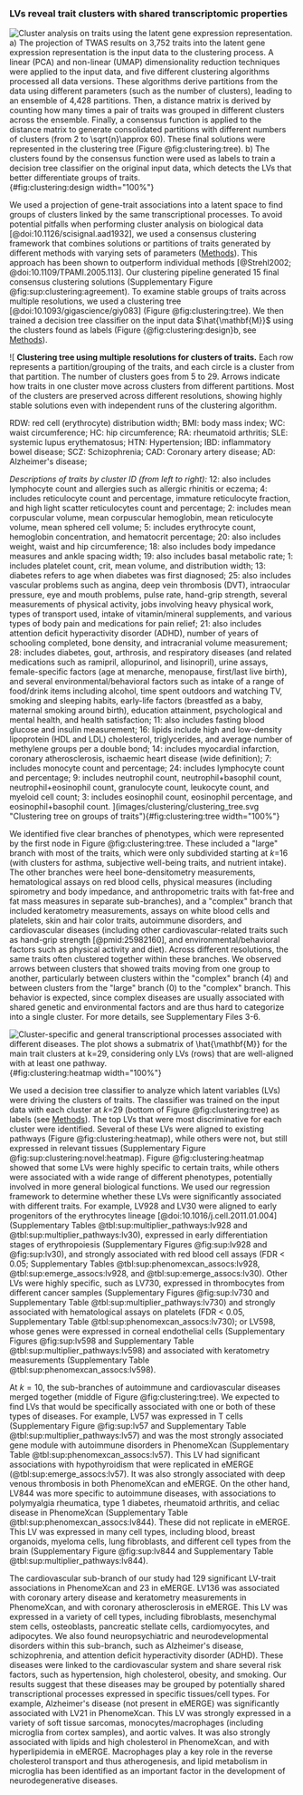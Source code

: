 ### LVs reveal trait clusters with shared transcriptomic properties

![
**Cluster analysis on traits using the latent gene expression representation.**
**a)** The projection of TWAS results on 3,752 traits into the latent gene expression representation is the input data to the clustering process.
A linear (PCA) and non-linear (UMAP) dimensionality reduction techniques were applied to the input data, and five different clustering algorithms processed all data versions.
These algorithms derive partitions from the data using different parameters (such as the number of clusters), leading to an ensemble of 4,428 partitions.
Then, a distance matrix is derived by counting how many times a pair of traits was grouped in different clusters across the ensemble.
Finally, a consensus function is applied to the distance matrix to generate consolidated partitions with different numbers of clusters (from 2 to $\sqrt{n}\approx$ 60).
These final solutions were represented in the clustering tree (Figure @fig:clustering:tree).
**b)** The clusters found by the consensus function were used as labels to train a decision tree classifier on the original input data, which detects the LVs that better differentiate groups of traits.
](images/clustering/clustering_design.svg "Cluster analysis on traits"){#fig:clustering:design width="100%"}


We used a projection of gene-trait associations into a latent space to find groups of clusters linked by the same transcriptional processes.
To avoid potential pitfalls when performing cluster analysis on biological data [@doi:10.1126/scisignal.aad1932], we used a consensus clustering framework that combines solutions or partitions of traits generated by different methods with varying sets of parameters ([Methods](#sec:methods:clustering)).
This approach has been shown to outperform individual methods [@Strehl2002; @doi:10.1109/TPAMI.2005.113].
Our clustering pipeline generated 15 final consensus clustering solutions (Supplementary Figure @fig:sup:clustering:agreement).
To examine stable groups of traits across multiple resolutions, we used a clustering tree [@doi:10.1093/gigascience/giy083] (Figure @fig:clustering:tree).
We then trained a decision tree classifier on the input data $\hat{\mathbf{M}}$ using the clusters found as labels (Figure {@fig:clustering:design}b, see [Methods](#sec:methods:clustering)).


![
**Clustering tree using multiple resolutions for clusters of traits.**
Each row represents a partition/grouping of the traits, and each circle is a cluster from that partition.
The number of clusters goes from 5 to 29.
Arrows indicate how traits in one cluster move across clusters from different partitions.
Most of the clusters are preserved across different resolutions, showing highly stable solutions even with independent runs of the clustering algorithm.
<!--  -->
RDW: red cell (erythrocyte) distribution width;
BMI: body mass index;
WC: waist circumference;
HC: hip circumference;
RA: rheumatoid arthritis;
SLE: systemic lupus erythematosus;
HTN: Hypertension;
IBD: inflammatory bowel disease;
SCZ: Schizophrenia;
CAD: Coronary artery disease;
AD: Alzheimer's disease;
<!--  -->
*Descriptions of traits by cluster ID (from left to right):*
12: also includes lymphocyte count and allergies such as allergic rhinitis or eczema;
4: includes reticulocyte count and percentage, immature reticulocyte fraction, and high light scatter reticulocytes count and percentage;
2: includes mean corpuscular volume, mean corpuscular hemoglobin, mean reticulocyte volume, mean sphered cell volume;
5: includes erythrocyte count, hemoglobin concentration, and hematocrit percentage;
20: also includes weight, waist and hip circumference;
18: also includes body impedance measures and ankle spacing width;
19: also includes basal metabolic rate;
1: includes platelet count, crit, mean volume, and distribution width;
13: diabetes refers to age when diabetes was first diagnosed;
25: also includes vascular problems such as angina, deep vein thrombosis (DVT), intraocular pressure, eye and mouth problems, pulse rate, hand-grip strength, several measurements of physical activity, jobs involving heavy physical work, types of transport used, intake of vitamin/mineral supplements, and various types of body pain and medications for pain relief;
21: also includes attention deficit hyperactivity disorder (ADHD), number of years of schooling completed, bone density, and intracranial volume measurement;
28: includes diabetes, gout, arthrosis, and respiratory diseases (and related medications such as ramipril, allopurinol, and lisinopril), urine assays, female-specific factors (age at menarche, menopause, first/last live birth), and several environmental/behavioral factors such as intake of a range of food/drink items including alcohol, time spent outdoors and watching TV, smoking and sleeping habits, early-life factors (breastfed as a baby, maternal smoking around birth), education attainment, psychological and mental health, and health satisfaction;
11: also includes fasting blood glucose and insulin measurement;
16: lipids include high and low-density lipoprotein (HDL and LDL) cholesterol, triglycerides, and average number of methylene groups per a double bond;
14: includes myocardial infarction, coronary atherosclerosis, ischaemic heart disease (wide definition);
7: includes monocyte count and percentage;
24: includes lymphocyte count and percentage;
9: includes neutrophil count, neutrophil+basophil count, neutrophil+eosinophil count, granulocyte count, leukocyte count, and myeloid cell count;
3: includes eosinophil count, eosinophil percentage, and eosinophil+basophil count.
](images/clustering/clustering_tree.svg "Clustering tree on groups of traits"){#fig:clustering:tree width="100%"}


We identified five clear branches of phenotypes, which were represented by the first node in Figure @fig:clustering:tree.
These included a "large" branch with most of the traits, which were only subdivided starting at $k$=16 (with clusters for asthma, subjective well-being traits, and nutrient intake).
The other branches were heel bone-densitometry measurements, hematological assays on red blood cells, physical measures (including spirometry and body impedance, and anthropometric traits with fat-free and fat mass measures in separate sub-branches), and a "complex" branch that included keratometry measurements, assays on white blood cells and platelets, skin and hair color traits, autoimmune disorders, and cardiovascular diseases (including other cardiovascular-related traits such as hand-grip strength [@pmid:25982160], and environmental/behavioral factors such as physical activity and diet).
Across different resolutions, the same traits often clustered together within these branches.
We observed arrows between clusters that showed traits moving from one group to another, particularly between clusters within the "complex" branch (4) and between clusters from the "large" branch (0) to the "complex" branch.
This behavior is expected, since complex diseases are usually associated with shared genetic and environmental factors and are thus hard to categorize into a single cluster.
For more details, see Supplementary Files 3-6.


![
**Cluster-specific and general transcriptional processes associated with different diseases.**
The plot shows a submatrix of $\hat{\mathbf{M}}$ for the main trait clusters at $k$=29, considering only LVs (rows) that are well-aligned with at least one pathway.
](images/clustering/global_clustermap-plain.svg "Heatmap with gene modules and traits"){#fig:clustering:heatmap width="100%"}


We used a decision tree classifier to analyze which latent variables (LVs) were driving the clusters of traits.
The classifier was trained on the input data with each cluster at $k$=29 (bottom of Figure @fig:clustering:tree) as labels (see [Methods](#sec:methods:clustering)).
The top LVs that were most discriminative for each cluster were identified.
Several of these LVs were aligned to existing pathways (Figure @fig:clustering:heatmap), while others were not, but still expressed in relevant tissues (Supplementary Figure @fig:sup:clustering:novel:heatmap).
Figure @fig:clustering:heatmap showed that some LVs were highly specific to certain traits, while others were associated with a wide range of different phenotypes, potentially involved in more general biological functions.
We used our regression framework to determine whether these LVs were significantly associated with different traits.
For example, LV928 and LV30 were aligned to early progenitors of the erythrocytes lineage [@doi:10.1016/j.cell.2011.01.004] (Supplementary Tables @tbl:sup:multiplier_pathways:lv928 and @tbl:sup:multiplier_pathways:lv30), expressed in early differentiation stages of erythropoiesis (Supplementary Figures @fig:sup:lv928 and @fig:sup:lv30), and strongly associated with red blood cell assays (FDR < 0.05; Supplementary Tables @tbl:sup:phenomexcan_assocs:lv928, @tbl:sup:emerge_assocs:lv928, and @tbl:sup:emerge_assocs:lv30).
Other LVs were highly specific, such as LV730, expressed in thrombocytes from different cancer samples (Supplementary Figures @fig:sup:lv730 and Supplementary Table @tbl:sup:multiplier_pathways:lv730) and strongly associated with hematological assays on platelets (FDR < 0.05, Supplementary Table @tbl:sup:phenomexcan_assocs:lv730); or LV598, whose genes were expressed in corneal endothelial cells (Supplementary Figures @fig:sup:lv598 and Supplementary Table @tbl:sup:multiplier_pathways:lv598) and associated with keratometry measurements (Supplementary Table @tbl:sup:phenomexcan_assocs:lv598).


At $k=10$, the sub-branches of autoimmune and cardiovascular diseases merged together (middle of Figure @fig:clustering:tree).
We expected to find LVs that would be specifically associated with one or both of these types of diseases.
For example, LV57 was expressed in T cells (Supplementary Figure @fig:sup:lv57 and Supplementary Table @tbl:sup:multiplier_pathways:lv57) and was the most strongly associated gene module with autoimmune disorders in PhenomeXcan (Supplementary Table @tbl:sup:phenomexcan_assocs:lv57).
This LV had significant associations with hypothyroidism that were replicated in eMERGE (@tbl:sup:emerge_assocs:lv57).
It was also strongly associated with deep venous thrombosis in both PhenomeXcan and eMERGE.
On the other hand, LV844 was more specific to autoimmune diseases, with associations to polymyalgia rheumatica, type 1 diabetes, rheumatoid arthritis, and celiac disease in PhenomeXcan (Supplementary Table @tbl:sup:phenomexcan_assocs:lv844).
These did not replicate in eMERGE.
This LV was expressed in many cell types, including blood, breast organoids, myeloma cells, lung fibroblasts, and different cell types from the brain (Supplementary Figure @fig:sup:lv844 and Supplementary Table @tbl:sup:multiplier_pathways:lv844).


The cardiovascular sub-branch of our study had 129 significant LV-trait associations in PhenomeXcan and 23 in eMERGE.
LV136 was associated with coronary artery disease and keratometry measurements in PhenomeXcan, and with coronary atherosclerosis in eMERGE.
This LV was expressed in a variety of cell types, including fibroblasts, mesenchymal stem cells, osteoblasts, pancreatic stellate cells, cardiomyocytes, and adipocytes.
We also found neuropsychiatric and neurodevelopmental disorders within this sub-branch, such as Alzheimer's disease, schizophrenia, and attention deficit hyperactivity disorder (ADHD).
These diseases were linked to the cardiovascular system and share several risk factors, such as hypertension, high cholesterol, obesity, and smoking.
Our results suggest that these diseases may be grouped by potentially shared transcriptional processes expressed in specific tissues/cell types.
For example, Alzheimer's disease (not present in eMERGE) was significantly associated with LV21 in PhenomeXcan.
This LV was strongly expressed in a variety of soft tissue sarcomas, monocytes/macrophages (including microglia from cortex samples), and aortic valves.
It was also strongly associated with lipids and high cholesterol in PhenomeXcan, and with hyperlipidemia in eMERGE.
Macrophages play a key role in the reverse cholesterol transport and thus atherogenesis, and lipid metabolism in microglia has been identified as an important factor in the development of neurodegenerative diseases.
